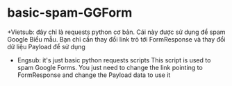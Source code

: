 # basic-spam-GGForm

+Vietsub: đây chỉ là requests python cơ bản. Cái này được sử dụng để spam Google Biểu mẫu. Bạn chỉ cần thay đổi link trỏ tới FormResponse và thay đổi dữ liệu Payload để sử dụng

+ Engsub: it's just basic python requests scripts
This script is used to spam Google Forms. You just need to change the link pointing to FormResponse and change the Payload data to use it
